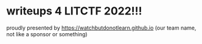 # writeups 4 LITCTF 2022!!!

proudly presented by https://watchbutdonotlearn.github.io (our team name, not like a sponsor or something)
